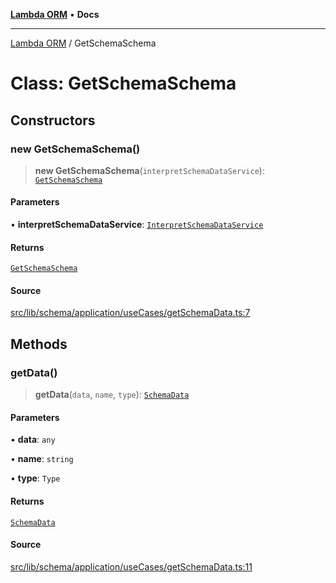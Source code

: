 [**Lambda ORM**](../README.md) • **Docs**

***

[Lambda ORM](../README.md) / GetSchemaSchema

# Class: GetSchemaSchema

## Constructors

### new GetSchemaSchema()

> **new GetSchemaSchema**(`interpretSchemaDataService`): [`GetSchemaSchema`](GetSchemaSchema.md)

#### Parameters

• **interpretSchemaDataService**: [`InterpretSchemaDataService`](InterpretSchemaDataService.md)

#### Returns

[`GetSchemaSchema`](GetSchemaSchema.md)

#### Source

[src/lib/schema/application/useCases/getSchemaData.ts:7](https://github.com/lambda-orm/lambdaorm-base/blob/b218b3f63a52b1177feec1e7ed5eb0f37947c503/src/lib/schema/application/useCases/getSchemaData.ts#L7)

## Methods

### getData()

> **getData**(`data`, `name`, `type`): [`SchemaData`](../interfaces/SchemaData.md)

#### Parameters

• **data**: `any`

• **name**: `string`

• **type**: `Type`

#### Returns

[`SchemaData`](../interfaces/SchemaData.md)

#### Source

[src/lib/schema/application/useCases/getSchemaData.ts:11](https://github.com/lambda-orm/lambdaorm-base/blob/b218b3f63a52b1177feec1e7ed5eb0f37947c503/src/lib/schema/application/useCases/getSchemaData.ts#L11)
